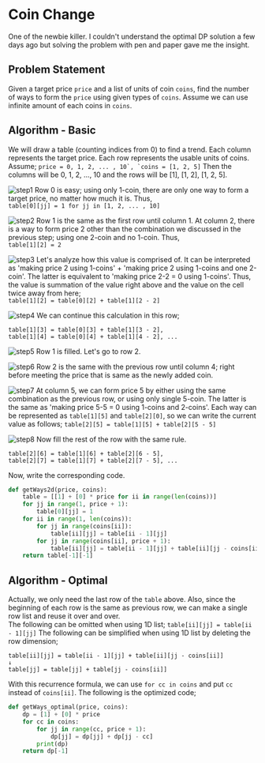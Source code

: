 # Coin Change
One of the newbie killer. I couldn't understand the optimal DP solution a few days ago but solving the problem with pen and paper gave me the insight.

## Problem Statement
Given a target price `price` and a list of units of coin `coins`, find the number of ways to form the `price` using given types of `coins`. Assume we can use infinite amount of each coins in `coins`.

## Algorithm - Basic
We will draw a table (counting indices from 0) to find a trend. Each column represents the target price. Each row represents the usable units of coins. Assume;
```price = 0, 1, 2, ... , 10`, `coins = [1, 2, 5]```
Then the columns will be 0, 1, 2, ..., 10 and the rows will be [1], [1, 2], [1, 2, 5].


![step1](/step1.png?raw=true "Step 1")
Row 0 is easy; using only 1-coin, there are only one way to form a target price, no matter how much it is. Thus,  
```table[0][jj] = 1 for jj in [1, 2, ... , 10]```


![step2](/step2.png?raw=true "Step 2")
Row 1 is the same as the first row until column 1. At column 2, there is a way to form price 2 other than the combination we discussed in the previous step; using one 2-coin and no 1-coin. Thus,  
```table[1][2] = 2```


![step3](/step3.png?raw=true "Step 3")
Let's analyze how this value is comprised of. It can be interpreted as 'making price 2 using 1-coins' + 'making price 2 using 1-coins and one 2-coin'. The latter is equivalent to 'making price 2-2 = 0 using 1-coins'. Thus, the value is summation of the value right above and the value on the cell twice away from here;  
```table[1][2] = table[0][2] + table[1][2 - 2]```


![step4](/step4.png?raw=true "Step 4")
We can continue this calculation in this row;
```
table[1][3] = table[0][3] + table[1][3 - 2],
table[1][4] = table[0][4] + table[1][4 - 2], ...
```


![step5](/step5.png?raw=true "Step 5")
Row 1 is filled. Let's go to row 2.


![step6](/step6.png?raw=true "Step 6")
Row 2 is the same with the previous row until column 4; right before meeting the price that is same as the newly added coin.


![step7](/step7.png?raw=true "Step 7")
At column 5, we can form price 5 by either using the same combination as the previous row, or using only single 5-coin. The latter is the same as 'making price 5-5 = 0 using 1-coins and 2-coins'. Each way can be represented as `table[1][5]` and `table[2][0]`, so we can write the current value as follows;
```table[2][5] = table[1][5] + table[2][5 - 5]```


![step8](/step8.png?raw=true "Step 8")
Now fill the rest of the row with the same rule.
```
table[2][6] = table[1][6] + table[2][6 - 5],
table[2][7] = table[1][7] + table[2][7 - 5], ...
```

Now, write the corresponding code.
```python
def getWays2d(price, coins):
    table = [[1] + [0] * price for ii in range(len(coins))]
    for jj in range(1, price + 1):
        table[0][jj] = 1
    for ii in range(1, len(coins)):
        for jj in range(coins[ii]):
            table[ii][jj] = table[ii - 1][jj]
        for jj in range(coins[ii], price + 1):
            table[ii][jj] = table[ii - 1][jj] + table[ii][jj - coins[ii]]
    return table[-1][-1]
```

## Algorithm - Optimal
Actually, we only need the last row of the `table` above. Also, since the beginning of each row is the same as previous row, we can make a single row list and reuse it over and over.  
The following can be omitted when using 1D list;
```table[ii][jj] = table[ii - 1][jj]```
The following can be simplified when using 1D list by deleting the row dimension;
```
table[ii][jj] = table[ii - 1][jj] + table[ii][jj - coins[ii]]
↓
table[jj] = table[jj] + table[jj - coins[ii]]
```
With this recurrence formula, we can use `for cc in coins` and put `cc` instead of `coins[ii]`. The following is the optimized code;
```python
def getWays_optimal(price, coins):
    dp = [1] + [0] * price
    for cc in coins:
        for jj in range(cc, price + 1):
            dp[jj] = dp[jj] + dp[jj - cc]
        print(dp)
    return dp[-1]
```